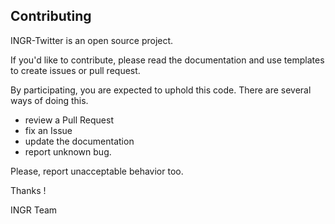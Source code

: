 Contributing
------------

INGR-Twitter is an open source project.

If you'd like to contribute, please read the documentation and use templates to create issues or pull request.

By participating, you are expected to uphold this code.
There are several ways of doing this.
* review a Pull Request
* fix an Issue
* update the documentation
* report unknown bug.

Please, report unacceptable behavior too.

Thanks !

INGR Team